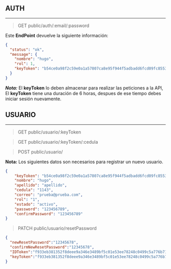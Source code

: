 ## AUTH
---
>GET public/auth/:email/:password

Este **EndPoint** devuelve la siguiente información:

```JSON
{
  "status": "ok",
  "message": {
    "nombre": "hugo",
    "rol": 1,
    "keyToken": "b54ce0a98f2c59e0a1a57807ca8e95f944f5adbadd6fcd09fc855323d2a3845d2abb9f9148d8011a0babd681e556df4a7c9ea6b0adcfc29b2b410088f3814c87"
  }
}
```
***Nota:*** El **keyToken** lo deben almacenar para realizar las peticiones a la API, El **keyToken** tiene una duración de 6 horas, despues de ese tiempo debes iniciar sesión nuevamente.

## USUARIO
---
>GET public/usuario/:keyToken

>GET public/usuario/:keyToken/:cedula

>POST public/usuario/

**Nota:** Los siguientes datos son necesarios para registrar un nuevo usuario.

```JSON
{
	"keyToken": "b54ce0a98f2c59e0a1a57807ca8e95f944f5adbadd6fcd09fc855323d2a3845d2abb9f9148d8011a0babd681e556df4a7c9ea6b0adcfc29b2b410088f3814c87",
	"nombre": "hugo",
	"apellido": "apellido",
	"cedula": "1143",
	"correo": "prueba@prueba.com",
	"rol": "1",
	"estado": "activo",
	"password": "123456789",
	"confirmPassword": "123456789"	
}
```
>PATCH  public/usuario/resetPassword
```JSON
{
  "newResetPassword":"12345678",
  "confirmNewResetPassword":"12345678",
  "IDToken":"f933eb381352f8deee9a346e3489bf5c01e53ee78248c0499c5a776b71a818d8",
  "keyToken":"f933eb381352f8deee9a346e3489bf5c01e53ee78248c0499c5a776b71a818d8"
}
```


